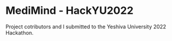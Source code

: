 # MediMind - HackYU2022
 Project cotributors and I submitted to the Yeshiva University 2022 Hackathon.
